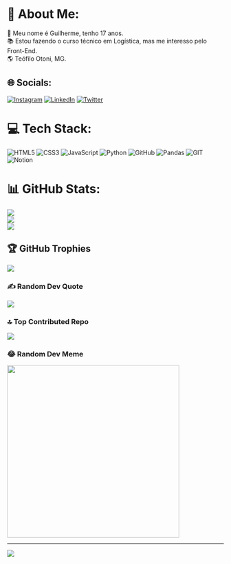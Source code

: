# 💫 About Me:
💬 Meu nome é Guilherme, tenho 17 anos.<br>📚 Estou fazendo o curso técnico em Logística, mas me interesso pelo Front-End.<br>🌎 Teófilo Otoni, MG.


## 🌐 Socials:
[![Instagram](https://img.shields.io/badge/Instagram-%23E4405F.svg?logo=Instagram&logoColor=white)](https://instagram.com/eu_guilherme_84) [![LinkedIn](https://img.shields.io/badge/LinkedIn-%230077B5.svg?logo=linkedin&logoColor=white)](https://linkedin.com/in/https://www.linkedin.com/in/guilherme-rodrigues-b78791267/) [![Twitter](https://img.shields.io/badge/Twitter-%231DA1F2.svg?logo=Twitter&logoColor=white)](https://twitter.com/https://twitter.com/batterspace64) 

# 💻 Tech Stack:
![HTML5](https://img.shields.io/badge/html5-%23E34F26.svg?style=flat&logo=html5&logoColor=white) ![CSS3](https://img.shields.io/badge/css3-%231572B6.svg?style=flat&logo=css3&logoColor=white) ![JavaScript](https://img.shields.io/badge/javascript-%23323330.svg?style=flat&logo=javascript&logoColor=%23F7DF1E) ![Python](https://img.shields.io/badge/python-3670A0?style=flat&logo=python&logoColor=ffdd54) ![GitHub](https://img.shields.io/badge/GitHub-%23121011.svg?style=flat&logo=github&logoColor=white) ![Pandas](https://img.shields.io/badge/pandas-%23150458.svg?style=flat&logo=pandas&logoColor=white) ![GIT](https://img.shields.io/badge/Git-fc6d26?style=flat&logo=git&logoColor=white) ![Notion](https://img.shields.io/badge/Notion-%23000000.svg?style=flat&logo=notion&logoColor=white)
# 📊 GitHub Stats:
![](https://github-readme-stats.vercel.app/api?username=batterspace&theme=dark&hide_border=false&include_all_commits=true&count_private=true)<br/>
![](https://github-readme-streak-stats.herokuapp.com/?user=batterspace&theme=dark&hide_border=false)<br/>
![](https://github-readme-stats.vercel.app/api/top-langs/?username=batterspace&theme=dark&hide_border=false&include_all_commits=true&count_private=true&layout=compact)

## 🏆 GitHub Trophies
![](https://github-profile-trophy.vercel.app/?username=batterspace&theme=onestar&no-frame=false&no-bg=true&margin-w=4)

### ✍️ Random Dev Quote
![](https://quotes-github-readme.vercel.app/api?type=horizontal&theme=dark)

### 🔝 Top Contributed Repo
![](https://github-contributor-stats.vercel.app/api?username=batterspace&limit=5&theme=dark&combine_all_yearly_contributions=true)

### 😂 Random Dev Meme
<img src='https://randommeme-five.vercel.app/' style="height: 400px;"/>

---
[![](https://visitcount.itsvg.in/api?id=batterspace&icon=2&color=11)](https://visitcount.itsvg.in)

<!-- Proudly created with GPRM ( https://gprm.itsvg.in ) -->